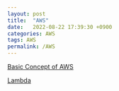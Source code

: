 ```yaml
---
layout: post
title:  "AWS"
date:   2022-08-22 17:39:30 +0900
categories: AWS
tags: AWS
permalink: /AWS
---
```



[Basic Concept of AWS](/AWS/AWS-concept)

[Lambda](/AWS/Lambda)